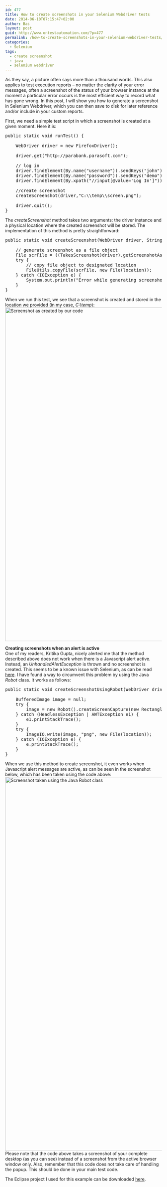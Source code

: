 ```yaml
---
id: 477
title: How to create screenshots in your Selenium Webdriver tests
date: 2014-06-10T07:15:47+02:00
author: Bas
layout: post
guid: http://www.ontestautomation.com/?p=477
permalink: /how-to-create-screenshots-in-your-selenium-webdriver-tests/
categories:
  - Selenium
tags:
  - create screenshot
  - java
  - selenium webdriver
---
```

As they say, a picture often says more than a thousand words. This also applies to test execution reports &#8211; no matter the clarity of your error messages, often a screenshot of the status of your browser instance at the moment a particular error occurs is the most efficient way to record what has gone wrong. In this post, I will show you how to generate a screenshot in Selenium Webdriver, which you can then save to disk for later reference and/or include in your custom reports.

First, we need a simple test script in which a screenshot is created at a given moment. Here it is:

<pre class="brush: java; gutter: false; first-line: 1; highlight: []; html-script: false">public static void runTest() {

	WebDriver driver = new FirefoxDriver();

	driver.get("http://parabank.parasoft.com");

	// log in
	driver.findElement(By.name("username")).sendKeys("john");
	driver.findElement(By.name("password")).sendKeys("demo");
	driver.findElement(By.xpath("//input[@value=&#039;Log In&#039;]")).click();
		
	//create screenshot
	createScreenshot(driver,"C:\\temp\\screen.png");

	driver.quit();
}</pre>

The _createScreenshot_ method takes two arguments: the driver instance and a physical location where the created screenshot will be stored. The implementation of this method is pretty straightforward:

<pre class="brush: java; gutter: false; first-line: 1; highlight: []; html-script: false">public static void createScreenshot(WebDriver driver, String location) {

	// generate screenshot as a file object
	File scrFile = ((TakesScreenshot)driver).getScreenshotAs(OutputType.FILE);
	try {
		// copy file object to designated location
		FileUtils.copyFile(scrFile, new File(location));
	} catch (IOException e) {
		System.out.println("Error while generating screenshot:\n" + e.toString());
	}
}</pre>

When we run this test, we see that a screenshot is created and stored in the location we provided (in my case, _C:\temp_):  
[<img src="http://www.ontestautomation.com/wp-content/uploads/2014/06/screen.png" alt="Screenshot as created by our code" width="1049" height="1071" class="aligncenter size-full wp-image-478" srcset="https://www.ontestautomation.com/wp-content/uploads/2014/06/screen.png 1049w, https://www.ontestautomation.com/wp-content/uploads/2014/06/screen-293x300.png 293w, https://www.ontestautomation.com/wp-content/uploads/2014/06/screen-1002x1024.png 1002w" sizes="(max-width: 1049px) 100vw, 1049px" />](http://www.ontestautomation.com/wp-content/uploads/2014/06/screen.png)

**Creating screenshots when an alert is active**  
One of my readers, Kritika Gupta, nicely alerted me that the method described above does not work when there is a Javascript alert active. Instead, an _UnhandledAlertException_ is thrown and no screenshot is created. This seems to be a known issue with Selenium, as can be read [here](https://code.google.com/p/selenium/issues/detail?id=4412). I have found a way to circumvent this problem by using the Java _Robot_ class. It works as follows:

<pre class="brush: java; gutter: false; first-line: 1; highlight: []; html-script: false">public static void createScreenshotUsingRobot(WebDriver driver, String location) {
		
	BufferedImage image = null;
	try {
		image = new Robot().createScreenCapture(new Rectangle(Toolkit.getDefaultToolkit().getScreenSize()));
	} catch (HeadlessException | AWTException e1) {
		e1.printStackTrace();
	}
	try {
		ImageIO.write(image, "png", new File(location));
	} catch (IOException e) {
		e.printStackTrace();
	}
}</pre>

When we use this method to create screenshot, it even works when Javascript alert messages are active, as can be seen in the screenshot below, which has been taken using the code above:  
[<img src="http://www.ontestautomation.com/wp-content/uploads/2014/06/screen_using_robot.png" alt="Screenshot taken using the Java Robot class" width="1920" height="1200" class="aligncenter size-full wp-image-575" srcset="https://www.ontestautomation.com/wp-content/uploads/2014/06/screen_using_robot.png 1920w, https://www.ontestautomation.com/wp-content/uploads/2014/06/screen_using_robot-300x187.png 300w, https://www.ontestautomation.com/wp-content/uploads/2014/06/screen_using_robot-1024x640.png 1024w" sizes="(max-width: 1920px) 100vw, 1920px" />](http://www.ontestautomation.com/wp-content/uploads/2014/06/screen_using_robot.png)  
Please note that the code above takes a screenshot of your complete desktop (as you can see) instead of a screenshot from the active browser window only. Also, remember that this code does not take care of handling the popup. This should be done in your main test code.

The Eclipse project I used for this example can be downloaded [here](http://www.ontestautomation.com/files/createScreenshot.zip).